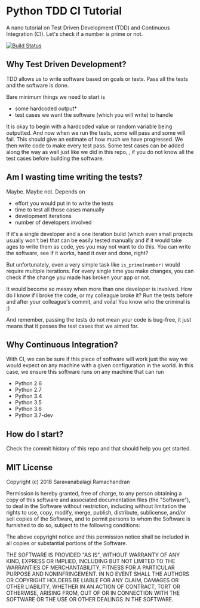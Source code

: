 # Python TDD CI Tutorial

A nano tutorial on Test Driven Development (TDD) and Continuous Integration (CI). Let's check if a number is prime or not.

[![Build Status](https://travis-ci.org/zekedran/python_tdd_ci_tutorial.svg?branch=master)](https://travis-ci.org/zekedran/python_tdd_ci_tutorial)

## Why Test Driven Development?

TDD allows us to write software based on goals or tests. Pass all the tests and the software is done. 

Bare minimum things we need to start is 
- some hardcoded output*
- test cases we want the software (which you will write) to handle

It is okay to begin with a hardcoded value or random variable being outputted. And now when we run the tests, some will pass and some will fail. This should give an estimate of how much we have progressed. We then write code to make every test pass. Some test cases can be added along the way as well just like we did in this repo, , if you do not know all the test cases before building the software.

## Am I wasting time writing the tests?

Maybe. Maybe not. Depends on
- effort you would put in to write the tests 
- time to test all those cases manually
- development iterations
- number of developers involved

If it's a single developer and a one iteration build (which even small projects usually won't be) that can be easily tested manually and if it would take ages to write them as code, yes you may not want to do this. You can write the software, see if it works, hand it over and done, right?

But unfortunately, even a very simple task like `is_prime(number)` would require multiple iterations. For every single time you make changes, you can check if the change you made has broken your app or not. 

It would become so messy when more than one developer is involved. How do I know if I broke the code, or my colleague broke it? Run the tests before and after your colleague's commit, and voila! You know who the criminal is ;)  

And remember, passing the tests do not mean your code is bug-free, it just means that it passes the test cases that we aimed for. 

## Why Continuous Integration?

With CI, we can be sure if this piece of software will work just the way we would expect on any machine with a given configuration in the world. In this case, we ensure this software runs on any machine that can run

  - Python 2.6
  - Python 2.7
  - Python 3.4
  - Python 3.5
  - Python 3.6
  - Python 3.7-dev
  
## How do I start?

Check the commit history of this repo and that should help you get started.

## MIT License

Copyright (c) 2018 Saravanabalagi Ramachandran

Permission is hereby granted, free of charge, to any person obtaining a copy
of this software and associated documentation files (the "Software"), to deal
in the Software without restriction, including without limitation the rights
to use, copy, modify, merge, publish, distribute, sublicense, and/or sell
copies of the Software, and to permit persons to whom the Software is
furnished to do so, subject to the following conditions:

The above copyright notice and this permission notice shall be included in all
copies or substantial portions of the Software.

THE SOFTWARE IS PROVIDED "AS IS", WITHOUT WARRANTY OF ANY KIND, EXPRESS OR
IMPLIED, INCLUDING BUT NOT LIMITED TO THE WARRANTIES OF MERCHANTABILITY,
FITNESS FOR A PARTICULAR PURPOSE AND NONINFRINGEMENT. IN NO EVENT SHALL THE
AUTHORS OR COPYRIGHT HOLDERS BE LIABLE FOR ANY CLAIM, DAMAGES OR OTHER
LIABILITY, WHETHER IN AN ACTION OF CONTRACT, TORT OR OTHERWISE, ARISING FROM,
OUT OF OR IN CONNECTION WITH THE SOFTWARE OR THE USE OR OTHER DEALINGS IN THE
SOFTWARE.

